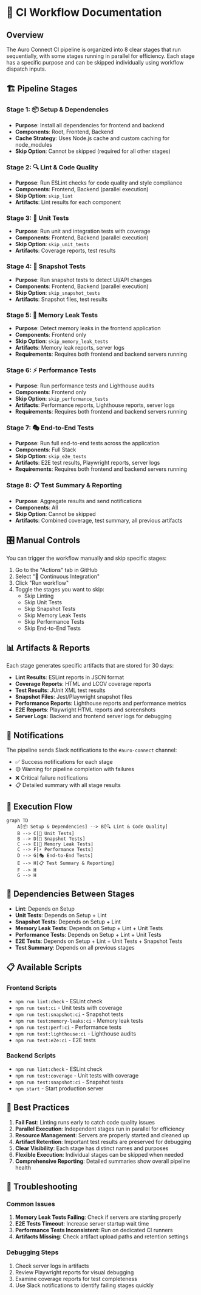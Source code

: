 # 🔄 CI Workflow Documentation

## Overview

The Auro Connect CI pipeline is organized into 8 clear stages that run sequentially, with some stages running in parallel for efficiency. Each stage has a specific purpose and can be skipped individually using workflow dispatch inputs.

## 🏗️ Pipeline Stages

### Stage 1: 📦 Setup & Dependencies
- **Purpose**: Install all dependencies for frontend and backend
- **Components**: Root, Frontend, Backend
- **Cache Strategy**: Uses Node.js cache and custom caching for node_modules
- **Skip Option**: Cannot be skipped (required for all other stages)

### Stage 2: 🔍 Lint & Code Quality
- **Purpose**: Run ESLint checks for code quality and style compliance
- **Components**: Frontend, Backend (parallel execution)
- **Skip Option**: `skip_lint`
- **Artifacts**: Lint results for each component

### Stage 3: 🧪 Unit Tests
- **Purpose**: Run unit and integration tests with coverage
- **Components**: Frontend, Backend (parallel execution)
- **Skip Option**: `skip_unit_tests`
- **Artifacts**: Coverage reports, test results

### Stage 4: 📸 Snapshot Tests
- **Purpose**: Run snapshot tests to detect UI/API changes
- **Components**: Frontend, Backend (parallel execution)
- **Skip Option**: `skip_snapshot_tests`
- **Artifacts**: Snapshot files, test results

### Stage 5: 🧠 Memory Leak Tests
- **Purpose**: Detect memory leaks in the frontend application
- **Components**: Frontend only
- **Skip Option**: `skip_memory_leak_tests`
- **Artifacts**: Memory leak reports, server logs
- **Requirements**: Requires both frontend and backend servers running

### Stage 6: ⚡ Performance Tests
- **Purpose**: Run performance tests and Lighthouse audits
- **Components**: Frontend only
- **Skip Option**: `skip_performance_tests`
- **Artifacts**: Performance reports, Lighthouse reports, server logs
- **Requirements**: Requires both frontend and backend servers running

### Stage 7: 🎭 End-to-End Tests
- **Purpose**: Run full end-to-end tests across the application
- **Components**: Full Stack
- **Skip Option**: `skip_e2e_tests`
- **Artifacts**: E2E test results, Playwright reports, server logs
- **Requirements**: Requires both frontend and backend servers running

### Stage 8: 📋 Test Summary & Reporting
- **Purpose**: Aggregate results and send notifications
- **Components**: All
- **Skip Option**: Cannot be skipped
- **Artifacts**: Combined coverage, test summary, all previous artifacts

## 🎛️ Manual Controls

You can trigger the workflow manually and skip specific stages:

1. Go to the "Actions" tab in GitHub
2. Select "🔄 Continuous Integration"
3. Click "Run workflow"
4. Toggle the stages you want to skip:
   - Skip Linting
   - Skip Unit Tests
   - Skip Snapshot Tests
   - Skip Memory Leak Tests
   - Skip Performance Tests
   - Skip End-to-End Tests

## 📊 Artifacts & Reports

Each stage generates specific artifacts that are stored for 30 days:

- **Lint Results**: ESLint reports in JSON format
- **Coverage Reports**: HTML and LCOV coverage reports
- **Test Results**: JUnit XML test results
- **Snapshot Files**: Jest/Playwright snapshot files
- **Performance Reports**: Lighthouse reports and performance metrics
- **E2E Reports**: Playwright HTML reports and screenshots
- **Server Logs**: Backend and frontend server logs for debugging

## 🔔 Notifications

The pipeline sends Slack notifications to the `#auro-connect` channel:

- ✅ Success notifications for each stage
- 🟡 Warning for pipeline completion with failures
- ❌ Critical failure notifications
- 📋 Detailed summary with all stage results

## 🚀 Execution Flow

```mermaid
graph TD
    A[📦 Setup & Dependencies] --> B[🔍 Lint & Code Quality]
    B --> C[🧪 Unit Tests]
    B --> D[📸 Snapshot Tests]
    C --> E[🧠 Memory Leak Tests]
    C --> F[⚡ Performance Tests]
    D --> G[🎭 End-to-End Tests]
    E --> H[📋 Test Summary & Reporting]
    F --> H
    G --> H
```

## 🔧 Dependencies Between Stages

- **Lint**: Depends on Setup
- **Unit Tests**: Depends on Setup + Lint
- **Snapshot Tests**: Depends on Setup + Lint
- **Memory Leak Tests**: Depends on Setup + Lint + Unit Tests
- **Performance Tests**: Depends on Setup + Lint + Unit Tests
- **E2E Tests**: Depends on Setup + Lint + Unit Tests + Snapshot Tests
- **Test Summary**: Depends on all previous stages

## 📋 Available Scripts

### Frontend Scripts
- `npm run lint:check` - ESLint check
- `npm run test:ci` - Unit tests with coverage
- `npm run test:snapshot:ci` - Snapshot tests
- `npm run test:memory-leaks:ci` - Memory leak tests
- `npm run test:perf:ci` - Performance tests
- `npm run test:lighthouse:ci` - Lighthouse audits
- `npm run test:e2e:ci` - E2E tests

### Backend Scripts
- `npm run lint:check` - ESLint check
- `npm run test:coverage` - Unit tests with coverage
- `npm run test:snapshot:ci` - Snapshot tests
- `npm start` - Start production server

## 🎯 Best Practices

1. **Fail Fast**: Linting runs early to catch code quality issues
2. **Parallel Execution**: Independent stages run in parallel for efficiency
3. **Resource Management**: Servers are properly started and cleaned up
4. **Artifact Retention**: Important test results are preserved for debugging
5. **Clear Visibility**: Each stage has distinct names and purposes
6. **Flexible Execution**: Individual stages can be skipped when needed
7. **Comprehensive Reporting**: Detailed summaries show overall pipeline health

## 🐛 Troubleshooting

### Common Issues
1. **Memory Leak Tests Failing**: Check if servers are starting properly
2. **E2E Tests Timeout**: Increase server startup wait time
3. **Performance Tests Inconsistent**: Run on dedicated CI runners
4. **Artifacts Missing**: Check artifact upload paths and retention settings

### Debugging Steps
1. Check server logs in artifacts
2. Review Playwright reports for visual debugging
3. Examine coverage reports for test completeness
4. Use Slack notifications to identify failing stages quickly 
